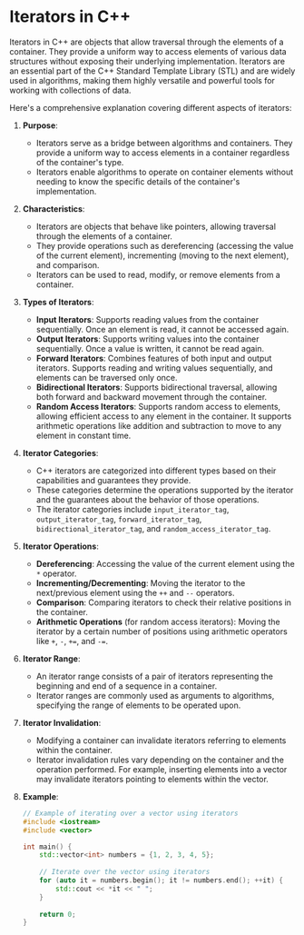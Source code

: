 # Iterators in C++

Iterators in C++ are objects that allow traversal through the elements of a container. They provide a uniform way to access elements of various data structures without exposing their underlying implementation. Iterators are an essential part of the C++ Standard Template Library (STL) and are widely used in algorithms, making them highly versatile and powerful tools for working with collections of data.

Here's a comprehensive explanation covering different aspects of iterators:

1. **Purpose**:
   - Iterators serve as a bridge between algorithms and containers. They provide a uniform way to access elements in a container regardless of the container's type.
   - Iterators enable algorithms to operate on container elements without needing to know the specific details of the container's implementation.

2. **Characteristics**:
   - Iterators are objects that behave like pointers, allowing traversal through the elements of a container.
   - They provide operations such as dereferencing (accessing the value of the current element), incrementing (moving to the next element), and comparison.
   - Iterators can be used to read, modify, or remove elements from a container.

3. **Types of Iterators**:
   - **Input Iterators**: Supports reading values from the container sequentially. Once an element is read, it cannot be accessed again.
   - **Output Iterators**: Supports writing values into the container sequentially. Once a value is written, it cannot be read again.
   - **Forward Iterators**: Combines features of both input and output iterators. Supports reading and writing values sequentially, and elements can be traversed only once.
   - **Bidirectional Iterators**: Supports bidirectional traversal, allowing both forward and backward movement through the container.
   - **Random Access Iterators**: Supports random access to elements, allowing efficient access to any element in the container. It supports arithmetic operations like addition and subtraction to move to any element in constant time.

4. **Iterator Categories**:
   - C++ iterators are categorized into different types based on their capabilities and guarantees they provide.
   - These categories determine the operations supported by the iterator and the guarantees about the behavior of those operations.
   - The iterator categories include `input_iterator_tag`, `output_iterator_tag`, `forward_iterator_tag`, `bidirectional_iterator_tag`, and `random_access_iterator_tag`.

5. **Iterator Operations**:
   - **Dereferencing**: Accessing the value of the current element using the `*` operator.
   - **Incrementing/Decrementing**: Moving the iterator to the next/previous element using the `++` and `--` operators.
   - **Comparison**: Comparing iterators to check their relative positions in the container.
   - **Arithmetic Operations** (for random access iterators): Moving the iterator by a certain number of positions using arithmetic operators like `+`, `-`, `+=`, and `-=`.

6. **Iterator Range**:
   - An iterator range consists of a pair of iterators representing the beginning and end of a sequence in a container.
   - Iterator ranges are commonly used as arguments to algorithms, specifying the range of elements to be operated upon.

7. **Iterator Invalidation**:
   - Modifying a container can invalidate iterators referring to elements within the container.
   - Iterator invalidation rules vary depending on the container and the operation performed. For example, inserting elements into a vector may invalidate iterators pointing to elements within the vector.

8. **Example**:
   ```cpp
   // Example of iterating over a vector using iterators
   #include <iostream>
   #include <vector>
   
   int main() {
       std::vector<int> numbers = {1, 2, 3, 4, 5};
       
       // Iterate over the vector using iterators
       for (auto it = numbers.begin(); it != numbers.end(); ++it) {
           std::cout << *it << " ";
       }
       
       return 0;
   }
   ```
